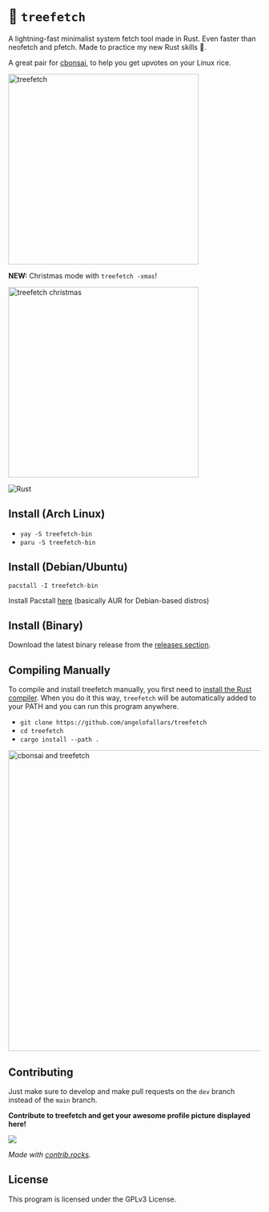 # 🌳 `treefetch`

A lightning-fast minimalist system fetch tool made in Rust. Even faster than neofetch and pfetch. Made to practice my new Rust skills 🦀.

A great pair for [cbonsai](https://gitlab.com/jallbrit/cbonsai), to help you get upvotes on your Linux rice.

<img src="https://user-images.githubusercontent.com/39676098/145780007-f612ceff-7414-4bbe-af14-e2d48004ed9d.png" alt="treefetch" width=380px>

**NEW:** Christmas mode with `treefetch -xmas`!

<img src="https://user-images.githubusercontent.com/39676098/145915591-aff4cd4e-1792-4cac-b266-98575d6fa6b5.png" alt="treefetch christmas" width=380px>

![Rust](https://img.shields.io/badge/rust-%23000000.svg?style=for-the-badge&logo=rust&logoColor=white)

## Install (Arch Linux)

- `yay -S treefetch-bin`
- `paru -S treefetch-bin`

## Install (Debian/Ubuntu)

`pacstall -I treefetch-bin`

Install Pacstall [here](https://github.com/pacstall/pacstall) (basically AUR for Debian-based distros)

## Install (Binary)

Download the latest binary release from the [releases section](https://github.com/angelofallars/treefetch/releases).

## Compiling Manually

To compile and install treefetch manually, you first need to [install the Rust
compiler](https://www.rust-lang.org/tools/install). When you do it this way,
`treefetch` will be automatically added to your PATH and you can run this
program anywhere.

- `git clone https://github.com/angelofallars/treefetch`
- `cd treefetch`
- `cargo install --path .`

<img src="https://user-images.githubusercontent.com/39676098/145779840-59f1d0ef-7577-408c-a9fb-ce93b262c7df.png" alt="cbonsai and treefetch" width=600px>

## Contributing

Just make sure to develop and make pull requests on the `dev` branch instead of
the `main` branch.

**Contribute to treefetch and get your awesome profile picture displayed here!**

<a href="https://github.com/angelofallars/treefetch/graphs/contributors">
  <img src="https://contrib.rocks/image?repo=angelofallars/treefetch" />
</a>

*Made with [contrib.rocks](https://contrib.rocks).*

## License

This program is licensed under the GPLv3 License.
